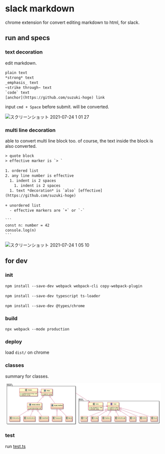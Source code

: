 # slack markdown
chrome extension for convert editing markdown to html, for slack.

## run and specs
### text decoration
edit markdown.

```
plain text
*strong* text
_emphasis_ text
~strike through~ text
`code` text
[anchor](https://github.com/suzuki-hoge) link
```

input `cmd + Space` before submit. will be converted.

![スクリーンショット 2021-07-24 1 01 27](https://user-images.githubusercontent.com/18749992/126809845-484c31f1-5015-4684-b703-2364c6bfd787.png)

### multi line decoration
able to convert multi line block too.
of course, the text inside the block is also converted.

````
> quote block
> effective marker is `> `

1. ordered list
2. any line number is effective
  1. indent is 2 spaces
    1. indent is 2 spaces
  1. text *decoration* is `also` [effective](https://github.com/suzuki-hoge)

+ unordered list
  - effective markers are `+` or `-`

```
const n: number = 42
console.log(n)
```
````

![スクリーンショット 2021-07-24 1 05 10](https://user-images.githubusercontent.com/18749992/126810186-bee09f7f-79c7-4d97-99c6-8d9573f0fb4a.png)

## for dev
### init
```
npm install --save-dev webpack webpack-cli copy-webpack-plugin

npm install --save-dev typescript ts-loader

npm install --save-dev @types/chrome
```

### build
```
npx webpack --mode production
```

### deploy
load `dist/` on chrome

### classes
summary for classes.

![classes](./classes.png)

### test
run [test.ts](./src/test.ts)

